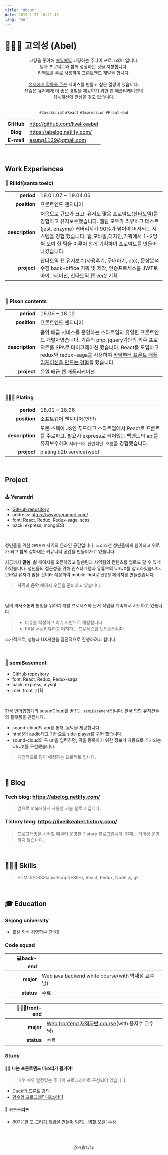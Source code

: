 ```yaml
---
title: 'about'
date: 2019-1-27 16:21:13
lang: 'en'
---
```


# 👨🏽‍💻 고의성 (Abel)

<div align="center">
코딩을 좋아해 <u>매일매일</u> 코딩하는 주니어 프로그래머 입니다. <br/> 팀과 프로덕트와 함께 성장하는 것을 지향합니다.<br/>리액트를 주로 사용하여 프론트엔드 개발을 합니다.<br/>
<br/>
<u>유저에게 감동을 주는</u> 서비스를 만들고 싶은 열망이 있습니다.<br/> 요즘은 유저에게 더 좋은 경험을 제공하기 위한 웹 애플리케이션의<br/>성능개선에 관심을 갖고 있습니다.
<br/>
<br/>

`#JavaScript` `#React` `#Impression` `#Front-end`
</div>

|            |                              |
| :--------: | ---------------------------- |
|   **GitHub** | http://github.com/livelikeabel |
|   **Blog** | https://abelog.netlify.com/           |
|   **E-mail** | esung1129@gmail.com           |

<br/>

## Work Experiences

### 🤖 Riiid!(santa toeic)

|                 |                                                                                                         |
| --------------: | ------------------------------------------------------------------------------------------------------- |
|      **period** | 19.01.07 ~ 19.04.06                                                                                           |
|    **position** | 프론트엔드 엔지니어   |
| **description** | 처음으로 규모가 크고, 유저도 많은 프로덕트([산타토익](https://santatoeic.com))를 경험하고 유지보수했습니다. 웹팀 모두가 리뷰하고 테스트(jest, enzyme) 커버리지가 90%가 넘어야 머지되는 시스템을 경험 했습니다. 웹,모바일,디자인,기획에서 1~2명씩 모여 한 팀을 이루어 함께 기획하며 프로덕트를 만들어 나갔습니다.|
|     **project** | 산타토익 웹 유지보수(사용후기, 구매하기, etc), 문장분석 수정 back-office 기획 및 제작, 인증프로세스를 JWT로 마이그레이션, 산타토익 웹 ver2 기획|


<br/>

### 🎹 Pison contents

|                 |                                                                                                         |
| --------------: | ------------------------------------------------------------------------------------------------------- |
|      **period** | 18.06 ~ 18.12                                                                                           |
|    **position** | 프론트엔드 엔지니어                                                                                              |
| **description** | 음악 배급 서비스를 운영하는 스타트업의 유일한 프론트엔드 개발자였습니다. 기존의 php, jquery기반의 외주 프로덕트를 SPA로 마이그레이션 했습니다. React를 도입하고 redux와 redux-saga를 사용하여 <u>바닥부터 프론트 애플리케이션을 만드는 경험</u>을 했습니다. |
|     **project** | 음원 배급 웹 애플리케이션 |

<br/>

### 👨🏻‍🍳 Plating

|                 |                                                                                     |
| --------------: | ----------------------------------------------------------------------------------- |
|      **period** | 18.01 ~ 18.06                                                                       |
|    **position** | 소프트웨어 엔지니어(인턴)                                                                      |
| **description** | 모든 스택이 JS인 푸드테크 스타트업에서 React로 프론트를 주로하고, 필요시 express로 되어있는 백엔드의 api를 유지보수하며 `서비스의 전반적인 흐름`을 경험했습니다.|
|     **project** | plating b2b service(web)                                                            |

<br/>

## Project


### ⛪️ Yeramdri

- [GitHub repository](https://github.com/livelikeabel/yeramdri-web-project)
- address: https://www.yeramdri.com/
- font: React, Redux, Redux-saga, scss
- back: express, mongoDB

<br/>

청년들을 위한 `예람드리` 사역의 온라인 공간입니다. 크리스천 청년들에게 힘이되고 위로가 되고 함께 살아내는 커뮤니티 공간을 만들어가고 있습니다.

지금까지 **말씀**, **삶** 페이지를 오픈하였고 말씀팀과 사역팀의 컨텐츠를 업로드 할 수 있게 하였습니다. 청년들의 접근성을 위해 인스타그램과 유튜브의 UI/UX를 참고하였습니다. 모바일 유저가 많을 것이라 예상하여 mobile-first로 `반응형` 페이지를 만들었습니다.
> **사역**과 **음악** 페이지 오픈을 준비하고 있습니다.

<br />

팀의 의사소통과 협업을 위하여 개발 프로세스와 문서 작업을 계속해서 시도하고 있습니다.
> - 이슈를 작성하고 이슈 기반으로 개발합니다.
> - PR을 서로리뷰하고 머지하는 프로세스를 도입중입니다.

추가적으로, 성능과 UX개선을 점진적으로 진행하려고 합니다.

<br/>

### 🎤 semiBasement

- [GitHub repository](https://github.com/YAPP13-4)
- font: React, Redux, Redux-saga
- back: express, mysql
- role: front, 기획

<br/>

한국 언더힙합계의 soundCloud를 꿈꾸는 `semiBasement`입니다. 한국 힙합 뮤지션들의 플랫폼을 만듭니다.

- sound-cloud의 api를 통해, 음악을 제공합니다.
- html5의 audio태그 기반으로 side-player를 구현 했습니다.
- sound-cloud의 곡 url을 입력하면, 곡을 등록하기 위한 정보가 자동으로 추가되는 UI/UX를 구현했습니다.

> 개인적으로 많이 애정하는 프로젝트 입니다.

<br/>

## 📝 Blog

### Tech blog: https://abelog.netlify.com/

> 앞으로 major하게 사용할 기술 블로그 입니다.

### Tistory blog: https://livelikeabel.tistory.com/

> 프로그래밍을 시작할 때부터 운영한 Tistory 블로그입니다. 현재는 더이상 운영하지 않습니다.

<br/>

## 👨🏽‍💻 Skills

> HTML5/CSS3/JavaScript(ES6+), React, Redux, Node.js, git.

<br/>

## 🎓 Education

### Sejong university
- 호텔 외식 경영학부 (자퇴)

### Code squad

| 💻**back-end** |                    |
| ---------: | ------------------ |
|  **major** | Web java backend white course(with 박재성 교수님) |
| **status** | 수료                 |



| 👨🏾‍🎨**front-end** |                    |
| ---------: | ------------------ |
|  **major** | [Web frontend 재직자반 course](https://codesquad.kr/page/masteringjs.html)(with 윤지수 교수님)  |
| **status** | 수료                 |

### Study
#### 🙋🏽‍ 나는 프론트엔드 마스터가 될거야!
> 매우 매우 열정있는 주니어 프로그래머로 구성되어 있습니다.

- [Duck의 프론트 강의](https://github.com/livelikeabel/duck-class)
- [함수형 프로그래밍 북스터디](https://github.com/ToBeFrontEndMaster/AbelKo)

#### 🐶 코드스피츠
- 80기 ['한 붓 그리기 게임을 만들며 익히는 역할 모델'](https://github.com/livelikeabel/eulerian-trail-game) 수강

<br/>
<br/>

<div align="center">

_감사합니다._

</div>

<br/>